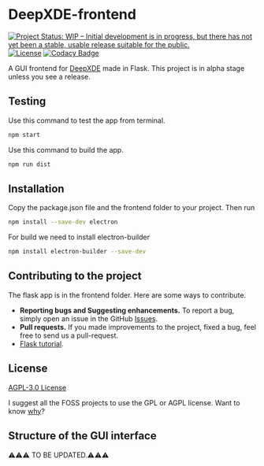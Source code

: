# DeepXDE-frontend

[![Project Status: WIP – Initial development is in progress, but there has not yet been a stable, usable release suitable for the public.](https://www.repostatus.org/badges/latest/wip.svg)](https://www.repostatus.org/#wip)
[![License](https://img.shields.io/github/license/praksharma/DeepXDE-frontend)](https://github.com/praksharma/DeepXDE-frontend/blob/main/LICENSE)
[![Codacy Badge](https://app.codacy.com/project/badge/Grade/04e5558c825a4cc09455565ec52a7874)](https://app.codacy.com/gh/praksharma/DeepXDE-frontend/dashboard?utm_source=gh&utm_medium=referral&utm_content=&utm_campaign=Badge_grade)

A GUI frontend for [DeepXDE](https://deepxde.readthedocs.io/en/latest) made in Flask. This project is in alpha stage unless you see a release.

## Testing
Use this command to test the app from terminal.

```bash
npm start
```

Use this command to build the app.
```bash
npm run dist
```

## Installation
Copy the package.json file and the frontend folder to your project. Then run

```bash
npm install --save-dev electron
```

For build we need to install electron-builder
```bash
npm install electron-builder --save-dev
```

## Contributing to the project

The flask app is in the frontend folder. Here are some ways to contribute.

- **Reporting bugs and Suggesting enhancements.** To report a bug, simply open an issue in the GitHub [Issues](https://github.com/praksharma/DeepXDE-frontend/issues).
- **Pull requests.** If you made improvements to the project, fixed a bug, feel free to send us a pull-request.
- [Flask tutorial](https://blog.miguelgrinberg.com/post/the-flask-mega-tutorial-part-i-hello-world).

## License
[AGPL-3.0 License](https://github.com/praksharma/DeepXDE-frontend/blob/main/LICENSE)

I suggest all the FOSS projects to use the GPL or AGPL license. Want to know [why](https://snyk.io/learn/agpl-license/)?

## Structure of the GUI interface
⚠️⚠️⚠️ TO BE UPDATED.⚠️⚠️⚠️
